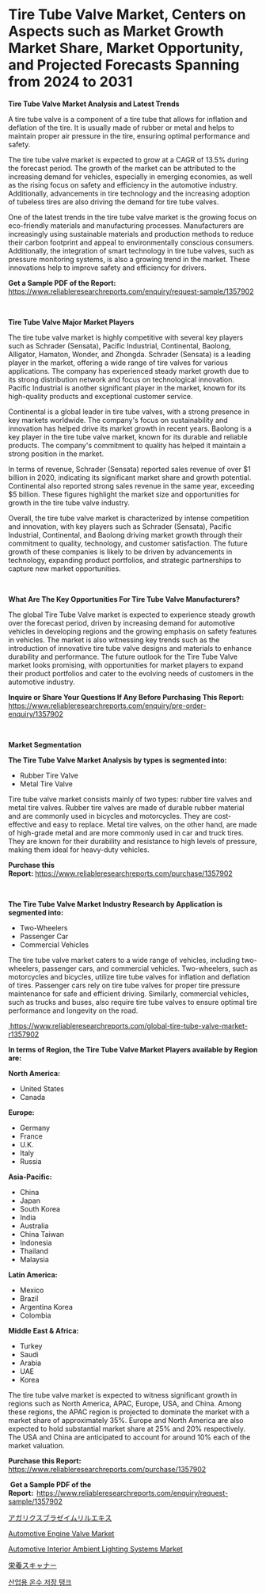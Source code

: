 <p><h1>Tire Tube Valve Market, Centers on Aspects such as Market Growth Market Share, Market Opportunity, and Projected Forecasts Spanning from 2024 to 2031</h1></p><p><strong>Tire Tube Valve Market Analysis and Latest Trends</strong></p>
<p><p>A tire tube valve is a component of a tire tube that allows for inflation and deflation of the tire. It is usually made of rubber or metal and helps to maintain proper air pressure in the tire, ensuring optimal performance and safety.</p><p>The tire tube valve market is expected to grow at a CAGR of 13.5% during the forecast period. The growth of the market can be attributed to the increasing demand for vehicles, especially in emerging economies, as well as the rising focus on safety and efficiency in the automotive industry. Additionally, advancements in tire technology and the increasing adoption of tubeless tires are also driving the demand for tire tube valves.</p><p>One of the latest trends in the tire tube valve market is the growing focus on eco-friendly materials and manufacturing processes. Manufacturers are increasingly using sustainable materials and production methods to reduce their carbon footprint and appeal to environmentally conscious consumers. Additionally, the integration of smart technology in tire tube valves, such as pressure monitoring systems, is also a growing trend in the market. These innovations help to improve safety and efficiency for drivers.</p></p>
<p><strong>Get a Sample PDF of the Report:&nbsp;</strong> <a href="https://www.reliableresearchreports.com/enquiry/request-sample/1357902">https://www.reliableresearchreports.com/enquiry/request-sample/1357902</a></p>
<p>&nbsp;</p>
<p><strong>Tire Tube Valve Major Market Players</strong></p>
<p><p>The tire tube valve market is highly competitive with several key players such as Schrader (Sensata), Pacific Industrial, Continental, Baolong, Alligator, Hamaton, Wonder, and Zhongda. Schrader (Sensata) is a leading player in the market, offering a wide range of tire valves for various applications. The company has experienced steady market growth due to its strong distribution network and focus on technological innovation. Pacific Industrial is another significant player in the market, known for its high-quality products and exceptional customer service.</p><p>Continental is a global leader in tire tube valves, with a strong presence in key markets worldwide. The company's focus on sustainability and innovation has helped drive its market growth in recent years. Baolong is a key player in the tire tube valve market, known for its durable and reliable products. The company's commitment to quality has helped it maintain a strong position in the market.</p><p>In terms of revenue, Schrader (Sensata) reported sales revenue of over $1 billion in 2020, indicating its significant market share and growth potential. Continental also reported strong sales revenue in the same year, exceeding $5 billion. These figures highlight the market size and opportunities for growth in the tire tube valve industry.</p><p>Overall, the tire tube valve market is characterized by intense competition and innovation, with key players such as Schrader (Sensata), Pacific Industrial, Continental, and Baolong driving market growth through their commitment to quality, technology, and customer satisfaction. The future growth of these companies is likely to be driven by advancements in technology, expanding product portfolios, and strategic partnerships to capture new market opportunities.</p></p>
<p>&nbsp;</p>
<p><strong>What Are The Key Opportunities For Tire Tube Valve Manufacturers?</strong></p>
<p><p>The global Tire Tube Valve market is expected to experience steady growth over the forecast period, driven by increasing demand for automotive vehicles in developing regions and the growing emphasis on safety features in vehicles. The market is also witnessing key trends such as the introduction of innovative tire tube valve designs and materials to enhance durability and performance. The future outlook for the Tire Tube Valve market looks promising, with opportunities for market players to expand their product portfolios and cater to the evolving needs of customers in the automotive industry.</p></p>
<p><strong>Inquire or Share Your Questions If Any Before Purchasing This Report:</strong> <a href="https://www.reliableresearchreports.com/enquiry/pre-order-enquiry/1357902">https://www.reliableresearchreports.com/enquiry/pre-order-enquiry/1357902</a></p>
<p>&nbsp;</p>
<p><strong>Market Segmentation</strong></p>
<p><strong>The Tire Tube Valve Market Analysis by types is segmented into:</strong></p>
<p><ul><li>Rubber Tire Valve</li><li>Metal Tire Valve</li></ul></p>
<p><p>Tire tube valve market consists mainly of two types: rubber tire valves and metal tire valves. Rubber tire valves are made of durable rubber material and are commonly used in bicycles and motorcycles. They are cost-effective and easy to replace. Metal tire valves, on the other hand, are made of high-grade metal and are more commonly used in car and truck tires. They are known for their durability and resistance to high levels of pressure, making them ideal for heavy-duty vehicles.</p></p>
<p><strong>Purchase this Report:&nbsp;</strong><a href="https://www.reliableresearchreports.com/purchase/1357902">https://www.reliableresearchreports.com/purchase/1357902</a></p>
<p>&nbsp;</p>
<p><strong>The Tire Tube Valve Market Industry Research by Application is segmented into:</strong></p>
<p><ul><li>Two-Wheelers</li><li>Passenger Car</li><li>Commercial Vehicles</li></ul></p>
<p><p>The tire tube valve market caters to a wide range of vehicles, including two-wheelers, passenger cars, and commercial vehicles. Two-wheelers, such as motorcycles and bicycles, utilize tire tube valves for inflation and deflation of tires. Passenger cars rely on tire tube valves for proper tire pressure maintenance for safe and efficient driving. Similarly, commercial vehicles, such as trucks and buses, also require tire tube valves to ensure optimal tire performance and longevity on the road.</p></p>
<p><a href="https://www.reliableresearchreports.com/global-tire-tube-valve-market-r1357902">&nbsp;https://www.reliableresearchreports.com/global-tire-tube-valve-market-r1357902</a></p>
<p><strong>In terms of Region, the Tire Tube Valve Market Players available by Region are:</strong></p>
<p>
    <p> <strong> North America: </strong>
        <ul>
            <li>United States</li>
            <li>Canada</li>
        </ul>
        </p> 
    <p> <strong> Europe: </strong>
        <ul>
            <li>Germany</li>
            <li>France</li>
            <li>U.K.</li>
            <li>Italy</li>
            <li>Russia</li>
        </ul>
        </p> 
    <p> <strong> Asia-Pacific: </strong>
        <ul>
            <li>China</li>
            <li>Japan</li>
            <li>South Korea</li>
            <li>India</li>
            <li>Australia</li>
            <li>China Taiwan</li>
            <li>Indonesia</li>
            <li>Thailand</li>
            <li>Malaysia</li>
        </ul>
        </p> 
    <p> <strong> Latin America: </strong>
        <ul>
            <li>Mexico</li>
            <li>Brazil</li>
            <li>Argentina Korea</li>
            <li>Colombia</li>
        </ul>
        </p> 
    <p> <strong> Middle East & Africa: </strong>
        <ul>
            <li>Turkey</li>
            <li>Saudi</li>
            <li>Arabia</li>
            <li>UAE</li>
            <li>Korea</li>
        </ul>
    </p>
    </p>
<p><p>The tire tube valve market is expected to witness significant growth in regions such as North America, APAC, Europe, USA, and China. Among these regions, the APAC region is projected to dominate the market with a market share of approximately 35%. Europe and North America are also expected to hold substantial market share at 25% and 20% respectively. The USA and China are anticipated to account for around 10% each of the market valuation.</p></p>
<p><strong>Purchase this Report: </strong><a href="https://www.reliableresearchreports.com/purchase/1357902">https://www.reliableresearchreports.com/purchase/1357902</a></p>
<p>&nbsp;<strong>Get a Sample PDF of the Report:&nbsp;&nbsp;</strong><a href="https://www.reliableresearchreports.com/enquiry/request-sample/1357902">https://www.reliableresearchreports.com/enquiry/request-sample/1357902</a></p>
<p><strong></strong></p>
<p><p><a href="https://github.com/one-cool-chick/Market-Research-Report-List-1/blob/main/824063822045.md">アガリクスブラゼイムリルエキス</a></p><p><a href="https://www.linkedin.com/pulse/automotive-engine-valve-market-size-growing-forecasted-period-cnuue?trackingId=StYgjQtcwNP2MSf2C2HoBg%3D%3D">Automotive Engine Valve Market</a></p><p><a href="https://www.linkedin.com/pulse/automotive-interior-ambient-lighting-systems-market-comprehensive-trwme?trackingId=xMpzbPGEY3yTpxhESZfbGQ%3D%3D">Automotive Interior Ambient Lighting Systems Market</a></p><p><a href="https://medium.com/@isabeleterson7845/2024%E5%B9%B4%E3%81%8B%E3%82%892031%E5%B9%B4%E3%81%BE%E3%81%A7%E3%81%AE%E6%9C%9F%E9%96%93%E3%81%AB%E4%BA%88%E6%B8%AC%E3%81%95%E3%82%8C%E3%82%8B%E6%A0%84%E9%A4%8A%E3%82%B9%E3%82%AD%E3%83%A3%E3%83%8A%E3%83%BC%E5%B8%82%E5%A0%B4%E3%81%AE%E5%88%86%E6%9E%90%E3%81%A8%E5%B8%82%E5%A0%B4%E8%A6%8F%E6%A8%A1-519e4bd8ad03">栄養スキャナー</a></p><p><a href="https://medium.com/@munchkin678568/%EC%82%B0%EC%97%85%EC%9A%A9-%EC%97%B4%EC%88%98-%EC%A0%80%EC%9E%A5-%ED%83%B1%ED%81%AC-%EC%8B%9C%EC%9E%A5%EC%9D%80-%EC%8B%9C%EC%9E%A5-%EC%A0%90%EC%9C%A0%EC%9C%A8-%EA%B7%9C%EB%AA%A8-%EB%B0%8F-2031%EB%85%84%EA%B9%8C%EC%A7%80%EC%9D%98-%EC%98%88%EC%83%81-%EC%A0%84%EB%A7%9D%EC%97%90-%EC%B4%88%EC%A0%90%EC%9D%84-%EB%A7%9E%EC%B6%94%EA%B3%A0-%EC%9E%88%EC%8A%B5%EB%8B%88%EB%8B%A4-350472c66f9c">산업용 온수 저장 탱크</a></p></p>